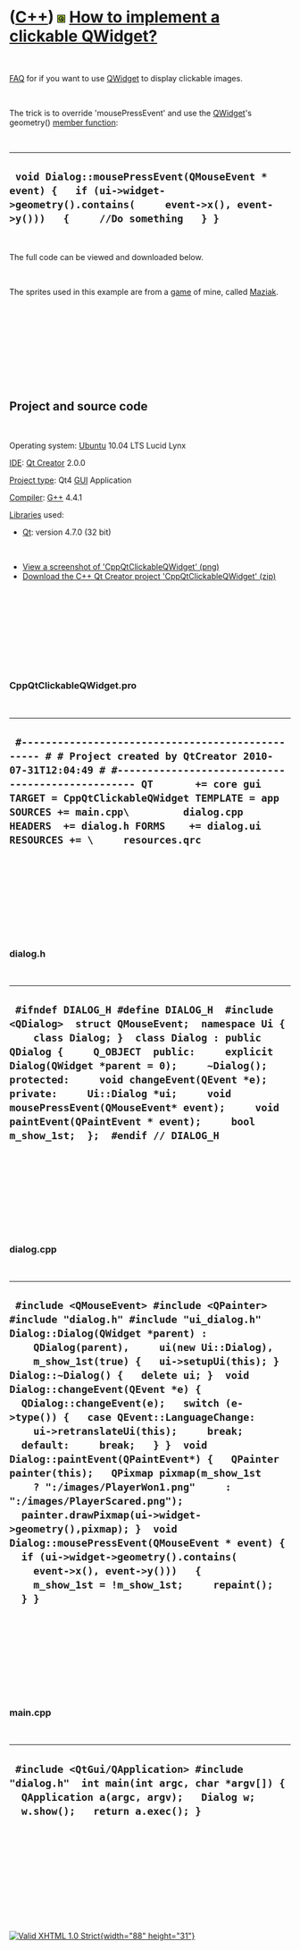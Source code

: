 



 

 

 

 

 

([C++](Cpp.htm)) ![Qt](PicQt.png) [How to implement a clickable QWidget?](CppQtClickableQWidget.htm)
====================================================================================================

 

[FAQ](CppQtFaq.htm) for if you want to use [QWidget](CppQWidget.htm) to
display clickable images.

 

The trick is to override 'mousePressEvent' and use the
[QWidget](CppQWidget.htm)'s geometry() [member
function](CppMemberFunction.htm):

 

  ---------------------------------------------------------------------------------------------------------------------------------------------------------
  ` void Dialog::mousePressEvent(QMouseEvent * event) {   if (ui->widget->geometry().contains(     event->x(), event->y()))   {     //Do something   } }`
  ---------------------------------------------------------------------------------------------------------------------------------------------------------

 

The full code can be viewed and downloaded below.

 

The sprites used in this example are from a [game](Games.htm) of mine,
called [Maziak](GameMaziak.htm).

 

 

 

 

 

Project and source code
-----------------------

 

Operating system: [Ubuntu](http://www.ubuntu.com) 10.04 LTS Lucid Lynx

[IDE](CppIde.htm): [Qt Creator](CppQt.htm) 2.0.0

[Project type](CppQtProjectType.htm): Qt4 [GUI](CppGui.htm) Application

[Compiler](CppCompiler.htm): [G++](CppGpp.htm) 4.4.1

[Libraries](CppLibrary.htm) used:

-   [Qt](CppQt.htm): version 4.7.0 (32 bit)

 

-   [View a screenshot of
    'CppQtClickableQWidget' (png)](CppQtClickableQWidget.png)
-   [Download the C++ Qt Creator project
    'CppQtClickableQWidget' (zip)](CppQtClickableQWidget.zip)

 

 

 

 

 

### CppQtClickableQWidget.pro

 

  --------------------------------------------------------------------------------------------------------------------------------------------------------------------------------------------------------------------------------------------------------------------------------------------------------------------------------------------------------
  ` #------------------------------------------------- # # Project created by QtCreator 2010-07-31T12:04:49 # #------------------------------------------------- QT       += core gui TARGET = CppQtClickableQWidget TEMPLATE = app SOURCES += main.cpp\         dialog.cpp HEADERS  += dialog.h FORMS    += dialog.ui RESOURCES += \     resources.qrc`
  --------------------------------------------------------------------------------------------------------------------------------------------------------------------------------------------------------------------------------------------------------------------------------------------------------------------------------------------------------

 

 

 

 

 

### dialog.h

 

  ---------------------------------------------------------------------------------------------------------------------------------------------------------------------------------------------------------------------------------------------------------------------------------------------------------------------------------------------------------------------------------------------------------------------------------------------------
  ` #ifndef DIALOG_H #define DIALOG_H  #include <QDialog>  struct QMouseEvent;  namespace Ui {     class Dialog; }  class Dialog : public QDialog {     Q_OBJECT  public:     explicit Dialog(QWidget *parent = 0);     ~Dialog();  protected:     void changeEvent(QEvent *e);  private:     Ui::Dialog *ui;     void mousePressEvent(QMouseEvent* event);     void paintEvent(QPaintEvent * event);     bool m_show_1st;  };  #endif // DIALOG_H`
  ---------------------------------------------------------------------------------------------------------------------------------------------------------------------------------------------------------------------------------------------------------------------------------------------------------------------------------------------------------------------------------------------------------------------------------------------------

 

 

 

 

 

### dialog.cpp

 

  -------------------------------------------------------------------------------------------------------------------------------------------------------------------------------------------------------------------------------------------------------------------------------------------------------------------------------------------------------------------------------------------------------------------------------------------------------------------------------------------------------------------------------------------------------------------------------------------------------------------------------------------------------------------------------------------------------------------------------------------------------------------------------------------------------------------------------------------------------------------
  ` #include <QMouseEvent> #include <QPainter>  #include "dialog.h" #include "ui_dialog.h"  Dialog::Dialog(QWidget *parent) :     QDialog(parent),     ui(new Ui::Dialog),     m_show_1st(true) {   ui->setupUi(this); }  Dialog::~Dialog() {   delete ui; }  void Dialog::changeEvent(QEvent *e) {   QDialog::changeEvent(e);   switch (e->type()) {   case QEvent::LanguageChange:     ui->retranslateUi(this);     break;   default:     break;   } }  void Dialog::paintEvent(QPaintEvent*) {   QPainter painter(this);   QPixmap pixmap(m_show_1st     ? ":/images/PlayerWon1.png"     : ":/images/PlayerScared.png");   painter.drawPixmap(ui->widget->geometry(),pixmap); }  void Dialog::mousePressEvent(QMouseEvent * event) {   if (ui->widget->geometry().contains(     event->x(), event->y()))   {     m_show_1st = !m_show_1st;     repaint();   } }`
  -------------------------------------------------------------------------------------------------------------------------------------------------------------------------------------------------------------------------------------------------------------------------------------------------------------------------------------------------------------------------------------------------------------------------------------------------------------------------------------------------------------------------------------------------------------------------------------------------------------------------------------------------------------------------------------------------------------------------------------------------------------------------------------------------------------------------------------------------------------------

 

 

 

 

 

### main.cpp

 

  ---------------------------------------------------------------------------------------------------------------------------------------------------------------------
  ` #include <QtGui/QApplication> #include "dialog.h"  int main(int argc, char *argv[]) {   QApplication a(argc, argv);   Dialog w;   w.show();   return a.exec(); }`
  ---------------------------------------------------------------------------------------------------------------------------------------------------------------------

 

 

 

 

 





 

[![Valid XHTML 1.0 Strict](valid-xhtml10.png){width="88"
height="31"}](http://validator.w3.org/check?uri=referer)

